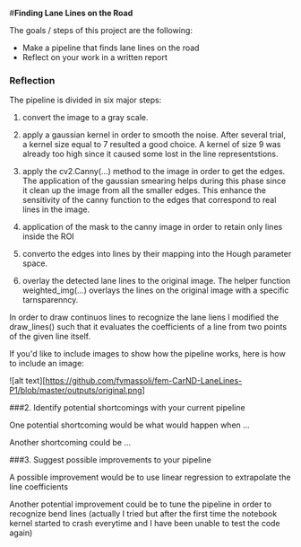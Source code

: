#**Finding Lane Lines on the Road** 

The goals / steps of this project are the following:
* Make a pipeline that finds lane lines on the road
* Reflect on your work in a written report

### Reflection

The pipeline is divided in six major steps:

1. convert the image to a gray scale.

2. apply a gaussian kernel in order to smooth the noise. After several trial, a kernel size equal to 7 resulted a good choice. A kernel of size 9 was already too high since it caused some lost in the line representstions.
3. apply the cv2.Canny(...) method to the image in order to get the edges. The application of the gaussian smearing helps during this phase since it clean up the image from all the smaller edges. This enhance the sensitivity of the canny function to the edges that correspond to real lines in the image.

4. application of the mask to the canny image in order to retain only lines inside the ROI

5. converto the edges into lines by their mapping into the Hough parameter space.

6. overlay the detected lane lines to the original image. The helper function weighted_img(...) overlays the lines on the original image with a specific tarnsparenncy. 

In order to draw continuos lines to recognize the lane liens I modified the draw_lines() such that it evaluates the coefficients of a line from two points of the given line itself.

If you'd like to include images to show how the pipeline works, here is how to include an image: 

![alt text][https://github.com/fvmassoli/fem-CarND-LaneLines-P1/blob/master/outputs/original.png]


###2. Identify potential shortcomings with your current pipeline


One potential shortcoming would be what would happen when ... 

Another shortcoming could be ...


###3. Suggest possible improvements to your pipeline

A possible improvement would be to use linear regression to extrapolate the line coefficients

Another potential improvement could be to tune the pipeline in order to recognize bend lines (actually I tried but after the first time the notebook kernel started to crash everytime and I have been unable to test the code again)
